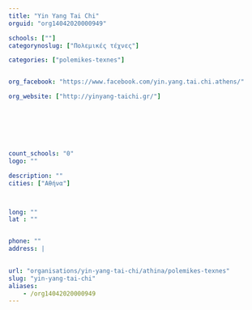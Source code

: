 ```yaml
---
title: "Yin Yang Tai Chi"
orguid: "org14042020000949"

schools: [""]
categorynoslug: ["Πολεμικές τέχνες"]

categories: ["polemikes-texnes"]


org_facebook: "https://www.facebook.com/yin.yang.tai.chi.athens/"

org_website: ["http://yinyang-taichi.gr/"]







count_schools: "0"
logo: ""

description: ""
cities: ["Αθήνα"]



long: ""
lat : ""


phone: ""
address: |
    

url: "organisations/yin-yang-tai-chi/athina/polemikes-texnes"
slug: "yin-yang-tai-chi"
aliases:
    - /org14042020000949
---
```



